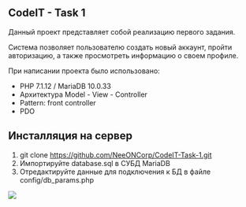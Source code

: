 ## CodeIT - Task 1
Данный проект представляет собой реализацию первого задания.

Система позволяет пользователю создать новый аккаунт, пройти авторизацию, а также просмотреть информацию о своем профиле.

При написании проекта было использовано:
* PHP 7.1.12 / MariaDB 10.0.33
* Архитектура Model - View - Controller
* Pattern: front controller
* PDO

## Инсталляция на сервер
1. git clone https://github.com/NeeONCorp/CodeIT-Task-1.git
2. Импортируйте database.sql в СУБД MariaDB
3. Отредактируйте данные для подключения к БД в файле config/db_params.php

<img src="http://screenshot.su/img/d4/4f/5f/d44f5f3556ac9cff79c66d2025debfdd.jpg">